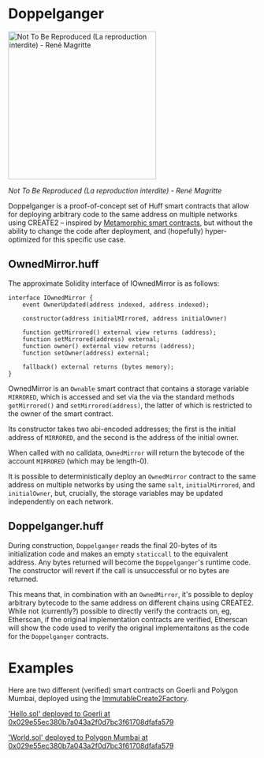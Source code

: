 # Doppelganger

<img src="https://user-images.githubusercontent.com/6371847/212580006-235acf82-0b59-4f67-9b07-8757470085a7.png" alt="Not To Be Reproduced (La reproduction interdite) - René Magritte" width=300 />

*Not To Be Reproduced (La reproduction interdite) - René Magritte*

Doppelganger is a proof-of-concept set of Huff smart contracts that allow for deploying arbitrary code to the same address on multiple networks using CREATE2 – inspired by [Metamorphic smart contracts](https://github.com/0age/metamorphic), but without the ability to change the code after deployment, and (hopefully) hyper-optimized for this specific use case.

## OwnedMirror.huff

The approximate Solidity interface of IOwnedMirror is as follows:
```solidity
interface IOwnedMirror {
    event OwnerUpdated(address indexed, address indexed);

    constructor(address initialMIrrored, address initialOwner)

    function getMirrored() external view returns (address);
    function setMirrored(address) external;
    function owner() external view returns (address);
    function setOwner(address) external;

    fallback() external returns (bytes memory);
}
```

OwnedMirror is an `Ownable` smart contract that contains a storage variable `MIRRORED`, which is accessed and set via the via the standard methods `getMirrored()` and `setMirrored(address)`, the latter of which is restricted to the owner of the smart contract. 

Its constructor takes two abi-encoded addresses; the first is the initial address of `MIRRORED`, and the second is the address of the initial owner.

When called with no calldata, `OwnedMirror` will return the bytecode of the account `MIRRORED` (which may be length-0).

It is possible to deterministically deploy an `OwnedMirror` contract to the same address on multiple networks by using the same `salt`, `initialMirrored`, and `initialOwner`, but, crucially, the storage variables may be updated independently on each network.

## Doppelganger.huff

During construction, `Doppelganger` reads the final 20-bytes of its initialization code and makes an empty `staticcall` to the equivalent address. Any bytes returned will become the `Doppelganger`'s runtime code. The constructor will revert if the call is unsuccessful or no bytes are returned.

This means that, in combination with an `OwnedMirror`, it's possible to deploy arbitrary bytecode to the same address on different chains using CREATE2. While not (currently?) possible to directly verify the contracts on, eg, Etherscan, if the original implementation contracts are verified, Etherscan will show the code used to verify the original implementaitons as the code for the `Doppelganger` contracts.

# Examples

Here are two different (verified) smart contracts on Goerli and Polygon Mumbai, deployed using the [ImmutableCreate2Factory](https://goerli.etherscan.io/address/0x0000000000ffe8b47b3e2130213b802212439497#code).

['Hello.sol' deployed to Goerli at 0x029e55ec380b7a043a2f0d7bc3f61708dfafa579](https://goerli.etherscan.io/address/0x029e55ec380b7a043a2f0d7bc3f61708dfafa579#code)

['World.sol' deployed to Polygon Mumbai at 0x029e55ec380b7a043a2f0d7bc3f61708dfafa579](https://mumbai.polygonscan.com/address/0x029e55ec380b7a043a2f0d7bc3f61708dfafa579#code)
